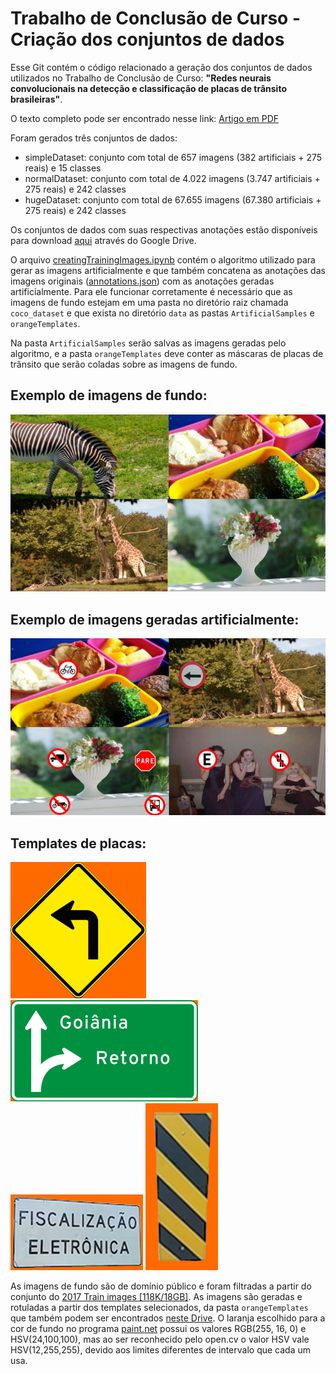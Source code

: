 # Trabalho de Conclusão de Curso - Criação dos conjuntos de dados
 
Esse Git contém o código relacionado a geração dos conjuntos de dados utilizados no Trabalho de Conclusão de Curso: **"Redes neurais convolucionais na detecção e classificação de placas de trânsito brasileiras"**. 

O texto completo pode ser encontrado nesse link: [Artigo em PDF](https://drive.google.com/file/d/1hccMbV0pJtdHe3xxYjwE9V5QkzNtdWnn/view?usp=share_link)

Foram gerados três conjuntos de dados:

- simpleDataset: conjunto com total de 657 imagens (382 artificiais + 275 reais) e 15 classes
- normalDataset: conjunto com total de 4.022 imagens (3.747 artificiais + 275 reais) e 242 classes
- hugeDataset: conjunto com total de 67.655 imagens (67.380 artificiais + 275 reais) e 242 classes

Os conjuntos de dados com suas respectivas anotações estão disponíveis para download [aqui](https://drive.google.com/drive/folders/1-GTAjtc_tkahRe-0zcQx3Kfso2R_0Nq7?usp=sharing) através do Google Drive.

O arquivo [creatingTrainingImages.ipynb](https://github.com/JPVercosa/Final-Thesis-Dataset/blob/main/creatingTrainingImages.ipynb) contém o algoritmo utilizado para gerar as imagens artificialmente e que também concatena as anotações das imagens originais ([annotations.json](https://github.com/JPVercosa/Final-Thesis-Dataset/blob/main/data/annotations.json)) com as anotações geradas artificialmente. Para ele funcionar corretamente é necessário que as imagens de fundo estejam em uma pasta no diretório raiz chamada `coco_dataset` e que exista no diretório `data` as pastas `ArtificialSamples` e `orangeTemplates`.

Na pasta `ArtificialSamples` serão salvas as imagens geradas pelo algoritmo, e a pasta `orangeTemplates` deve conter as máscaras de placas de trânsito que serão coladas sobre as imagens de fundo.

## Exemplo de imagens de fundo: 

![Exemplo de imagens de fundo](assets/BackgroundSamplesExample.jpg)


## Exemplo de imagens geradas artificialmente:

![Exemplos de imagens artificiais](assets/ArtificialSamplesExample.jpg)


## Templates de placas:

![Template A-1a](assets/A-1a_000.jpg)
![Template I-O](assets/I-O_015.jpg)
![Template O-FE](assets/O-FE_012.jpg)
![Template O-MP](assets/O-MP_001.jpg)

As imagens de fundo são de domínio público e foram filtradas a partir do conjunto do [2017 Train images [118K/18GB]](https://cocodataset.org/#download).
As imagens são geradas e rotuladas a partir dos templates selecionados, da pasta `orangeTemplates` que também podem ser encontrados [neste Drive](https://drive.google.com/drive/folders/1-GTAjtc_tkahRe-0zcQx3Kfso2R_0Nq7).
O laranja escolhido para a cor de fundo no programa [paint.net](https://www.getpaint.net/) possui os valores RGB(255, 16, 0) e HSV(24,100,100), mas ao ser reconhecido pelo open.cv o valor HSV vale HSV(12,255,255), devido aos limites diferentes de intervalo que cada um usa.
